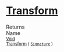 # [Transform](./RealisticImageGenerator-100663701.md)


Returns<img width=500/>Name
<br>
<sub>[Void](https://docs.microsoft.com/en-us/dotnet/api/System.Void)</sub><img width=500/><sub>[Transform](./RealisticImageGenerator-100663701.md) ( [`Signature`](./../../Signature.md) )</sub><br>


